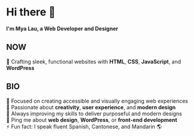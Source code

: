 # Hi there 👋  
**I'm Mya Lau, a Web Developer and Designer**  

## NOW  
🎯 Crafting sleek, functional websites with **HTML**, **CSS**, **JavaScript**, and **WordPress**  

## BIO  
🏢 Focused on creating accessible and visually engaging web experiences  
🎨 Passionate about **creativity**, **user experience**, and **modern design**  
🌱 Always improving my skills to deliver purposeful and modern designs  
💬 Ping me about **web design**, **WordPress**, or **front-end development**  
⚡ Fun fact: I speak fluent Spanish, Cantonese, and Mandarin 🌎
